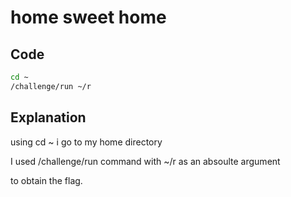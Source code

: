 # home sweet home

## Code

```bash
cd ~
/challenge/run ~/r
```
## Explanation

using cd ~ i go to my home directory

I used /challenge/run command with ~/r as an absoulte argument

to obtain the flag.
